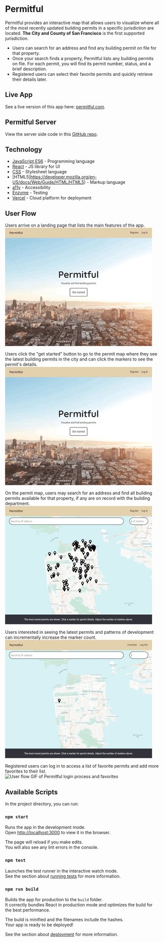 # Permitful

Permitful provides an interactive map that allows users to visualize where all of the most recently updated building permits in a specific jurisdiction are located. **The City and County of San Francisco** is the first supported jurisdiction.

* Users can search for an address and find any building permit on file for that property.
* Once your search finds a property, Permitful lists any building permits on file. For each permit, you will find its permit number, status, and a brief description.
* Registered users can select their favorite permits and quickly retrieve their details later.

## Live App

See a live version of this app here: [permitful.com](https://permitful.com/).

## Permitful Server

View the server side code in this [GitHub repo](https://github.com/gavinmgrant/permitful-api).

## Technology

* [JavaScript ES6](https://www.javascript.com/) - Programming language
* [React](https://reactjs.org/) - JS library for UI
* [CSS](https://developer.mozilla.org/en-US/docs/Web/CSS) - Stylesheet language
* [HTML5]https://developer.mozilla.org/en-US/docs/Web/Guide/HTML/HTML5) - Markup language
* [a11y](https://www.a11yproject.com/) - Accessibility
* [Enzyme](https://github.com/enzymejs/enzyme) - Testing
* [Vercel](https://vercel.com/) - Cloud platform for deployment

## User Flow

Users arrive on a landing page that lists the main features of the app.<br>
![User flow GIF of Permitful landing](./src/images/user-flow_landing.gif)

Users click the "get started" button to go to the permit map where they see the latest building permits in the city and can click the markers to see the permit's details.<br>
![User flow GIF of Permitful details](./src/images/user-flow_marker-details.gif)

On the permit map, users may search for an address and find all building permits available for that property, if any are on record with the building department.<br>
![User flow GIF of Permitful address search](./src/images/user-flow_address-search.gif)

Users interested in seeing the latest permits and patterns of development can incrementally increase the marker count.<br>
![User flow GIF of Permitful marker count](./src/images/user-flow_marker-count.gif)

Registered users can log in to access a list of favorite permits and add more favorites to their list.<br>
![User flow GIF of Permitful login process and favorites](./src/images/user-flow_login-favorite.gif)

## Available Scripts

In the project directory, you can run:

### `npm start`

Runs the app in the development mode.<br />
Open [http://localhost:3000](http://localhost:3000) to view it in the browser.

The page will reload if you make edits.<br />
You will also see any lint errors in the console.

### `npm test`

Launches the test runner in the interactive watch mode.<br />
See the section about [running tests](https://facebook.github.io/create-react-app/docs/running-tests) for more information.

### `npm run build`

Builds the app for production to the `build` folder.<br />
It correctly bundles React in production mode and optimizes the build for the best performance.

The build is minified and the filenames include the hashes.<br />
Your app is ready to be deployed!

See the section about [deployment](https://facebook.github.io/create-react-app/docs/deployment) for more information.